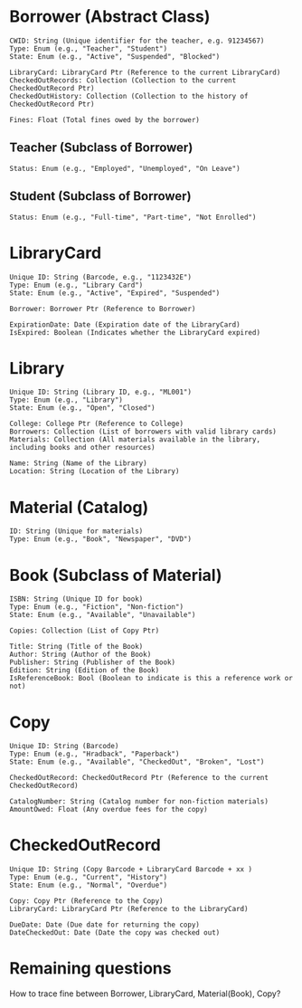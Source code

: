 # Borrower (Abstract Class)

```
CWID: String (Unique identifier for the teacher, e.g. 91234567)
Type: Enum (e.g., "Teacher", "Student")
State: Enum (e.g., "Active", "Suspended", "Blocked")
```

```
LibraryCard: LibraryCard Ptr (Reference to the current LibraryCard)
CheckedOutRecords: Collection (Collection to the current CheckedOutRecord Ptr)
CheckedOutHistory: Collection (Collection to the history of CheckedOutRecord Ptr)
```

```
Fines: Float (Total fines owed by the borrower)
```

## Teacher (Subclass of Borrower)
```
Status: Enum (e.g., "Employed", "Unemployed", "On Leave")
```

## Student (Subclass of Borrower)
```
Status: Enum (e.g., "Full-time", "Part-time", "Not Enrolled") 
```

# LibraryCard
```
Unique ID: String (Barcode, e.g., "1123432E")
Type: Enum (e.g., "Library Card")
State: Enum (e.g., "Active", "Expired", "Suspended")
```

```
Borrower: Borrower Ptr (Reference to Borrower)
```

```
ExpirationDate: Date (Expiration date of the LibraryCard)
IsExpired: Boolean (Indicates whether the LibraryCard expired)
```

# Library
```
Unique ID: String (Library ID, e.g., "ML001")
Type: Enum (e.g., "Library")
State: Enum (e.g., "Open", "Closed")
```

```
College: College Ptr (Reference to College)
Borrowers: Collection (List of borrowers with valid library cards)
Materials: Collection (All materials available in the library, including books and other resources)
```

```
Name: String (Name of the Library)
Location: String (Location of the Library)
```

# Material (Catalog)
```
ID: String (Unique for materials)
Type: Enum (e.g., "Book", "Newspaper", "DVD")
```

# Book (Subclass of Material)
```
ISBN: String (Unique ID for book)
Type: Enum (e.g., "Fiction", "Non-fiction")
State: Enum (e.g., "Available", "Unavailable")
```

```
Copies: Collection (List of Copy Ptr)
```

```
Title: String (Title of the Book)
Author: String (Author of the Book)
Publisher: String (Publisher of the Book)
Edition: String (Edition of the Book)
IsReferenceBook: Bool (Boolean to indicate is this a reference work or not)
```

# Copy
```
Unique ID: String (Barcode)
Type: Enum (e.g., "Hradback", "Paperback")
State: Enum (e.g., "Available", "CheckedOut", "Broken", "Lost")
```

```
CheckedOutRecord: CheckedOutRecord Ptr (Reference to the current CheckedOutRecord)
```

```
CatalogNumber: String (Catalog number for non-fiction materials)
AmountOwed: Float (Any overdue fees for the copy)
```

# CheckedOutRecord
```
Unique ID: String (Copy Barcode + LibraryCard Barcode + xx )
Type: Enum (e.g., "Current", "History")
State: Enum (e.g., "Normal", "Overdue")
```

```
Copy: Copy Ptr (Reference to the Copy)
LibraryCard: LibraryCard Ptr (Reference to the LibraryCard)
```

```
DueDate: Date (Due date for returning the copy)
DateCheckedOut: Date (Date the copy was checked out)
```


# Remaining questions

How to trace fine between Borrower, LibraryCard, Material(Book), Copy?
